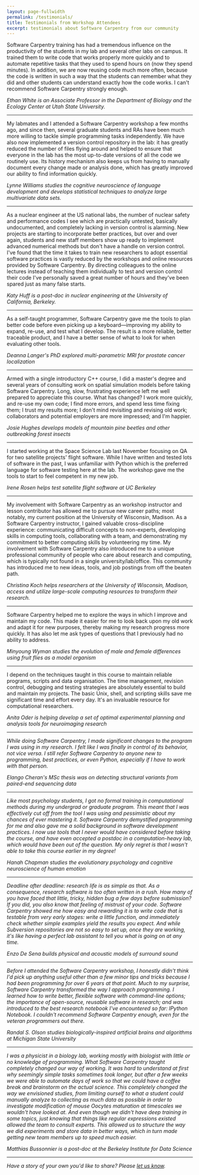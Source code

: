 ```yaml
---
layout: page-fullwidth
permalink: /testimonials/
title: Testimonials from Workshop Attendees
excerpt: testimonials about Software Carpentry from our community
---
```


  <p>Software Carpentry training has had a tremendous influence on the
    productivity of the students in my lab and several other labs on campus. It
    trained them to write code that works properly more quickly and to automate
    repetitive tasks that they used to spend hours on (now they spend minutes). In
    addition, we are now reusing code much more often, because the code is written
    in such a way that the students can remember what they did and other students
    can understand exactly how the code works. I can't recommend Software
    Carpentry strongly enough.</p>
  <em>Ethan White is an Associate Professor in the Department of Biology and the Ecology Center at Utah State University.</em>

<hr>
  <p>My labmates and I attended a Software Carpentry workshop a few months ago,
    and since then, several graduate students and RAs have been much more willing
    to tackle simple programming tasks independently. We have also now implemented
    a version control repository in the lab: it has greatly reduced the number of
    files flying around and helped to ensure that everyone in the lab has the most
    up-to-date versions of all the code we routinely use. Its history mechanism
    also keeps us from having to manually document every change made or analysis
    done, which has greatly improved our ability to find information quickly.</p>
   <em>Lynne Williams studies the cognitive neuroscience of language development and develops statistical techniques to analyze large multivariate data sets.</em>
<hr>
  <p>As a nuclear engineer at the US national labs, the number of nuclear safety
    and performance codes I see which are practically untested, basically
    undocumented, and completely lacking in version control is alarming. New
    projects are starting to incorporate better practices, but over and over
    again, students and new staff members show up ready to implement advanced
    numerical methods but don't have a handle on version control. I've found that
    the time it takes to train new researchers to adopt essential software
    practices is vastly reduced by the workshops and online resources provided by
    Software Carpentry. By directing colleagues to the online lectures instead of
    teaching them individually to test and version control their code I've
    personally saved a great number of hours and they've been spared just as many
    false starts.</p>
   <em>Katy Huff is a post-doc in nuclear engineering at the University of California, Berkeley.</em>
<hr>
  <p>As a self-taught programmer, Software Carpentry gave me the tools to plan
    better code before even picking up a keyboard&mdash;improving my ability to
    expand, re-use, and test what I develop. The result is a more reliable, better
    traceable product, and I have a better sense of what to look for when
    evaluating other tools.</p>
  <em>Deanna Langer's PhD explored multi-parametric MRI for prostate cancer localization</em>
<hr>
  <p>Armed with a single introductory C++ course, I did a master's degree and
    several years of consulting work on spatial simulation models before taking
    Software Carpentry. Long, slow, frustrating experience left me well prepared
    to appreciate this course. What has changed? I work more quickly, and re-use
    my own code; I find more errors, and spend less time fixing them; I trust my
    results more; I don't mind revisiting and revising old work; collaborators and
    potential employers are more impressed; and I'm happier.</p>
  <em>Josie Hughes develops models of mountain pine beetles and other outbreaking forest insects</em>
<hr>
  <p>I started working at the Space Science Lab last November
    focusing on QA for two satellite projects' flight software.
    While I have written and tested lots of software in the past, I
    was unfamiliar with Python which is the preferred language for
    software testing here at the lab.  The workshop gave me the
    tools to start to feel competent in my new job.</p>
   <em>Irene Rosen helps test satellite flight software at UC Berkeley</em>
<hr>
  <p>
    My involvement with Software Carpentry as an workshop instructor 
    and lesson contributor has allowed me to pursue new career paths; most 
    notably, my current position at the University of Wisconsin, Madison.  
    As a Software Carpentry instructor, I gained valuable cross-discipline 
    experience: communicating difficult concepts to non-experts, developing 
    skills in computing tools, collaborating with a team, and demonstrating 
    my commitment to better computing skills by volunteering my time.  My 
    involvement with Software Carpentry also introduced me to a unique 
    professional community of people who care about research and computing, 
    which is typically not found in a single university/lab/office.  This 
    community has introduced me to new ideas, tools, and job postings from 
    off the beaten path.  
  </p>
   <em>Christina Koch helps researchers at the University 
    of Wisconsin, Madison, access and utilize large-scale computing 
    resources to transform their research.  
 </em>
<hr>
  <p>Software Carpentry helped me to explore the ways in which I improve and
    maintain my code. This made it easier for me to look back upon my old work and
    adapt it for new purposes, thereby making my research progress more
    quickly. It has also let me ask types of questions that I previously had no
    ability to address.</p>
   <em>Minyoung Wyman studies the evolution of male and female differences using fruit flies as a model organism</em>
<hr>
  <p>I depend on the techniques taught in this course to maintain reliable
    programs, scripts and data organisation. The time management, revision
    control, debugging and testing strategies are absolutely essential to build
    and maintain my projects. The basic Unix, shell, and scripting skills save me
    significant time and effort every day. It's an invaluable resource for
    computational researchers.</p>
   <em>Anita Oder is helping develop a set of optimal experimental planning and analysis tools for neuroimaging research</cite>
<hr>
  <p>While doing Software Carpentry, I made significant changes to the program I
    was using in my research. I felt like I was finally in control of its
    behavior, not vice versa. I still refer Software Carpentry to anyone new to
    programming, best practices, or even Python, especially if I have to work with
    that person.</p>
   <em>Elango Cheran's MSc thesis was on detecting structural variants from paired-end sequencing data</em>
<hr>
  <p>Like most psychology students, I got no formal training in computational
    methods during my undergrad or graduate program. This meant that I was
    effectively cut off from the tool I was using and pessimistic about my chances
    of ever mastering it. Software Carpentry demystified programming for me and
    also gave me a solid background in software development practices. I now use
    tools that I never would have considered before taking the course, and have
    even accepted a postdoc in a computation-heavy lab, which would have been out
    of the question. My only regret is that I wasn't able to take this course
    earlier in my degree!</p>
   <em>Hanah Chapman studies the evolutionary psychology and cognitive neuroscience of human emotion</em>
<hr>
  <p>Deadline after deadline: research life is as simple as that. As a
    consequence, research software is too often written in a rush. How many of you
    have faced that little, tricky, hidden bug a few days before submission? If
    you did, you also know that feeling of mistrust of your code. Software
    Carpentry showed me how easy and rewarding it is to write code that is
    testable from very early stages: write a little function, and immediately
    check whether simple examples yield the results you expect. And while
    Subversion repositories are not so easy to set up, once they are working, it's
    like having a perfect lab assistant to tell you what is going on at any
    time.</p>
   <em>Enzo De Sena builds physical and acoustic models of surround sound</em>
<hr>
  <p>Before I attended the Software Carpentry workshop, I honestly didn't think
    I'd pick up anything useful other than a few minor tips and tricks because I
    had been programming for over 6 years at that point. Much to my surprise,
    Software Carpentry transformed the way I approach programming. I learned how
    to write better, flexible software with command-line options; the importance
    of open-source, reusable software in research; and was introduced to the best
    research notebook I've encountered so far: IPython Notebook. I couldn't
    recommend Software Carpentry enough, even for the veteran programmers out
    there.</p>
  <em>Randal S. Olson studies biologically-inspired artificial brains and algorithms at Michigan State University</em>
<hr>
  <p>
    I was a physicist in a biology lab, working mostly with
    biologist with little or no knowledge of programming.  What
    Software Carpentry taught completely changed our way of
    working. It was hard to understand at first why seemingly
    simple tasks sometimes took longer, but after a few weeks we
    were able to automate days of work so that we could have a
    coffee break and brainstorm on the actual science. This
    completely changed the way we envisioned studies, from
    limiting ourself to what a student could manually analyze to
    collecting as much data as possible in order to investigate
    modification of mouse Oocytes maturation at timescales we
    wouldn't have looked at.  And even though we didn't have deep
    training in some topics, just knowing that things like regular
    expressions existed allowed the team to consult experts. This
    allowed us to structure the way we did experiments and store
    data in better ways, which in turn made getting new team
    members up to speed much easier.
  </p>
  <em>Matthias Bussonnier is a post-doc at the Berkeley Institute for Data Science</em>
<hr>

<p>Have a story of your own you'd like to share? Please <a href="mailto:{{site.contact}}?subject=testimonial">let us know</a>.</p>
